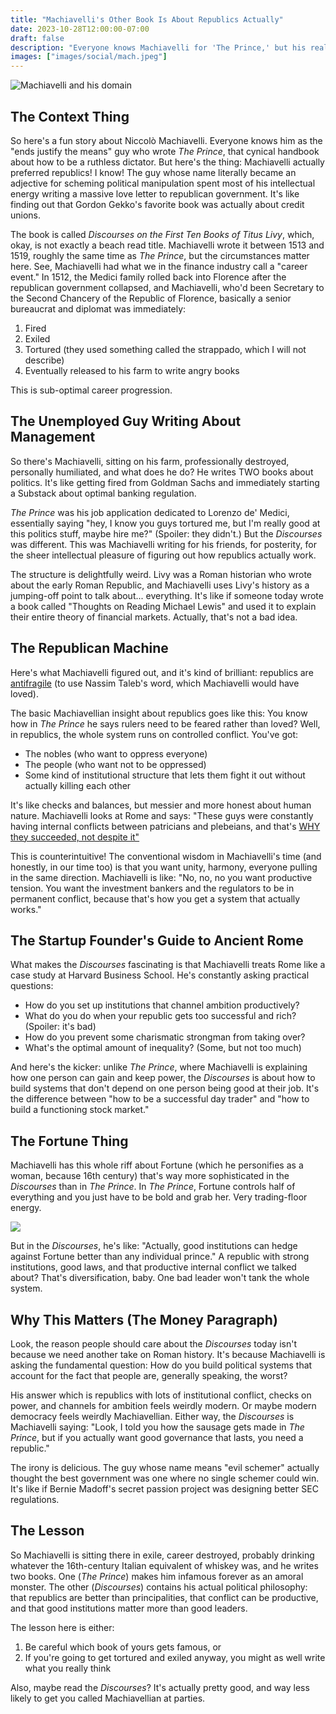 ```yaml
---
title: "Machiavelli's Other Book Is About Republics Actually"
date: 2023-10-28T12:00:00-07:00
draft: false
description: "Everyone knows Machiavelli for 'The Prince,' but his real masterpiece is a love letter to republics. Discover the surprisingly modern guide to building a government that lasts."
images: ["images/social/mach.jpeg"]
---
```


![](/images/mach.webp "Machiavelli and his domain")

## The Context Thing

So here's a fun story about Niccolò Machiavelli. Everyone knows him as the "ends justify the means" guy who wrote _The Prince_, that cynical handbook about how to be a ruthless dictator. But here's the thing: Machiavelli actually preferred republics! I know! The guy whose name literally became an adjective for scheming political manipulation spent most of his intellectual energy writing a massive love letter to republican government. It's like finding out that Gordon Gekko's favorite book was actually about credit unions.

The book is called _Discourses on the First Ten Books of Titus Livy_, which, okay, is not exactly a beach read title. Machiavelli wrote it between 1513 and 1519, roughly the same time as _The Prince_, but the circumstances matter here. See, Machiavelli had what we in the finance industry call a "career event." In 1512, the Medici family rolled back into Florence after the republican government collapsed, and Machiavelli, who'd been Secretary to the Second Chancery of the Republic of Florence, basically a senior bureaucrat and diplomat was immediately:

1. Fired
2. Exiled
3. Tortured (they used something called the strappado, which I will not describe)
4. Eventually released to his farm to write angry books

This is sub-optimal career progression.

## The Unemployed Guy Writing About Management

So there's Machiavelli, sitting on his farm, professionally destroyed, personally humiliated, and what does he do? He writes TWO books about politics. It's like getting fired from Goldman Sachs and immediately starting a Substack about optimal banking regulation.

_The Prince_ was his job application dedicated to Lorenzo de' Medici, essentially saying "hey, I know you guys tortured me, but I'm really good at this politics stuff, maybe hire me?" (Spoiler: they didn't.) But the _Discourses_ was different. This was Machiavelli writing for his friends, for posterity, for the sheer intellectual pleasure of figuring out how republics actually work.

The structure is delightfully weird. Livy was a Roman historian who wrote about the early Roman Republic, and Machiavelli uses Livy's history as a jumping-off point to talk about... everything. It's like if someone today wrote a book called "Thoughts on Reading Michael Lewis" and used it to explain their entire theory of financial markets. Actually, that's not a bad idea.

## The Republican Machine

Here's what Machiavelli figured out, and it's kind of brilliant: republics are [antifragile](<https://en.wikipedia.org/wiki/Antifragile_(book)>) (to use Nassim Taleb's word, which Machiavelli would have loved).

The basic Machiavellian insight about republics goes like this: You know how in _The Prince_ he says rulers need to be feared rather than loved? Well, in republics, the whole system runs on controlled conflict. You've got:

- The nobles (who want to oppress everyone)
- The people (who want not to be oppressed)
- Some kind of institutional structure that lets them fight it out without actually killing each other

It's like checks and balances, but messier and more honest about human nature. Machiavelli looks at Rome and says: "These guys were constantly having internal conflicts between patricians and plebeians, and that's [WHY they succeeded, not despite it"](https://www.historyskills.com/classroom/ancient-history/anc-conflict-of-the-orders-reading/?srsltid=AfmBOorfPhbn1DorhVCrgu-mZbEDhU0NqkDZFypa_fGheiVJB13snlx0)

This is counterintuitive! The conventional wisdom in Machiavelli's time (and honestly, in our time too) is that you want unity, harmony, everyone pulling in the same direction. Machiavelli is like: "No, no, no you want productive tension. You want the investment bankers and the regulators to be in permanent conflict, because that's how you get a system that actually works."

## The Startup Founder's Guide to Ancient Rome

What makes the _Discourses_ fascinating is that Machiavelli treats Rome like a case study at Harvard Business School. He's constantly asking practical questions:

- How do you set up institutions that channel ambition productively?
- What do you do when your republic gets too successful and rich? (Spoiler: it's bad)
- How do you prevent some charismatic strongman from taking over?
- What's the optimal amount of inequality? (Some, but not too much)

And here's the kicker: unlike _The Prince_, where Machiavelli is explaining how one person can gain and keep power, the _Discourses_ is about how to build systems that don't depend on one person being good at their job. It's the difference between "how to be a successful day trader" and "how to build a functioning stock market."

## The Fortune Thing

Machiavelli has this whole riff about Fortune (which he personifies as a woman, because 16th century) that's way more sophisticated in the _Discourses_ than in _The Prince_. In _The Prince_, Fortune controls half of everything and you just have to be bold and grab her. Very trading-floor energy.

![](/images/swot.webp)

But in the _Discourses_, he's like: "Actually, good institutions can hedge against Fortune better than any individual prince." A republic with strong institutions, good laws, and that productive internal conflict we talked about? That's diversification, baby. One bad leader won't tank the whole system.

## Why This Matters (The Money Paragraph)

Look, the reason people should care about the _Discourses_ today isn't because we need another take on Roman history. It's because Machiavelli is asking the fundamental question: How do you build political systems that account for the fact that people are, generally speaking, the worst?

His answer which is republics with lots of institutional conflict, checks on power, and channels for ambition feels weirdly modern. Or maybe modern democracy feels weirdly Machiavellian. Either way, the _Discourses_ is Machiavelli saying: "Look, I told you how the sausage gets made in _The Prince_, but if you actually want good governance that lasts, you need a republic."

The irony is delicious. The guy whose name means "evil schemer" actually thought the best government was one where no single schemer could win. It's like if Bernie Madoff's secret passion project was designing better SEC regulations.

## The Lesson

So Machiavelli is sitting there in exile, career destroyed, probably drinking whatever the 16th-century Italian equivalent of whiskey was, and he writes two books. One (_The Prince_) makes him infamous forever as an amoral monster. The other (_Discourses_) contains his actual political philosophy: that republics are better than principalities, that conflict can be productive, and that good institutions matter more than good leaders.

The lesson here is either:

1. Be careful which book of yours gets famous, or
2. If you're going to get tortured and exiled anyway, you might as well write what you really think

Also, maybe read the _Discourses_? It's actually pretty good, and way less likely to get you called Machiavellian at parties.
